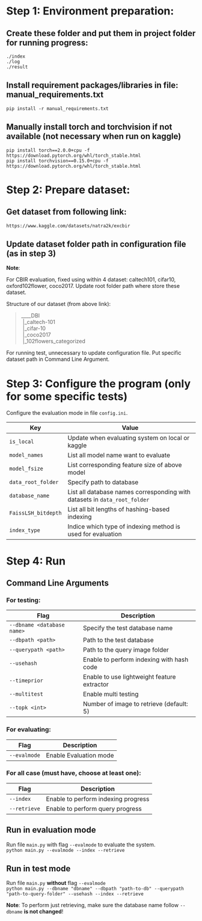 # Step 1: Environment preparation:
## Create these folder and put them in project folder for running progress:
    ./index
    ./log
    ./result
## Install requirement packages/libraries in file: manual_requirements.txt
    pip install -r manual_requirements.txt

## Manually install torch and torchvision if not available (not necessary when run on kaggle)
    pip install torch==2.0.0+cpu -f https://download.pytorch.org/whl/torch_stable.html
    pip install torchvision==0.15.0+cpu -f https://download.pytorch.org/whl/torch_stable.html


# Step 2: Prepare dataset:
## Get dataset from following link:
    https://www.kaggle.com/datasets/natra2k/excbir
## Update dataset folder path in configuration file (as in step 3)
**Note**:   

For CBIR evaluation, fixed using within 4 dataset: caltech101, cifar10, oxford102flower, coco2017. Update root folder path where store these dataset. 

Structure of our dataset (from above link):   
>____DBI   
>&nbsp;|_caltech-101   
>&nbsp;|_cifar-10   
>&nbsp;|_coco2017   
>&nbsp;|_102flowers_categorized   

For running test, unnecessary to update configuration file. Put specific dataset path in Command Line Argument.

# Step 3: Configure the program (only for some specific tests)
Configure the evaluation mode in file `config.ini`.

|Key                         |Value                                             |
| ---------------------------|----------------------------------------------    |
|`is_local`                  |Update when evaluating system on local or kaggle  |
|`model_names`               |List all model name want to evaluate              |
|`model_fsize`               |List corresponding feature size of above model    |
|`data_root_folder`          |Specify path to database                          |
|`database_name`             |List all database names corresponding with datasets in `data_root_folder`|
|`FaissLSH_bitdepth`         |List all bit lengths of hashing-based indexing    |
|`index_type`                |Indice which type of indexing method is used for evaluation|

# Step 4: Run
## Command Line Arguments
### For testing:

| Flag                       | Description                                  |
| -----------                | -----------                                  |
|`--dbname <database name>`  |Specify the test database name                |
|`--dbpath <path>`           |Path to the test database                     |
|`--querypath <path>`        |Path to the query image folder                |
|`--usehash`                 |Enable to perform indexing with hash code     | 
|`--timeprior`               |Enable to use lightweight feature extractor   |
|`--multitest`               |Enable multi testing                          |
|`--topk <int>`              |Number of image to retrieve (default: 5)      |
### For evaluating:
| Flag                       | Description                                  |
| -----------                | -----------                                  |
|`--evalmode`                |Enable Evaluation mode|
### For all case (must have, choose at least one):
| Flag                       | Description                                  |
| -----------                | -----------                                  |
|`--index`                   |Enable to perform indexing progress           |
|`--retrieve`                |Enable to perform query progress              |
## Run in evaluation mode
Run file `main.py` with flag `--evalmode` to evaluate the system.   
`python main.py --evalmode --index --retrieve`
## Run in test mode
Run file `main.py` **without** flag `--evalmode`   
`python main.py --dbname "dbname" --dbpath "path-to-db" --querypath "path-to-query-folder" --usehash --index --retrieve`

**Note**: To perform just retrieving, make sure the database name follow `--dbname` **is not changed**!


